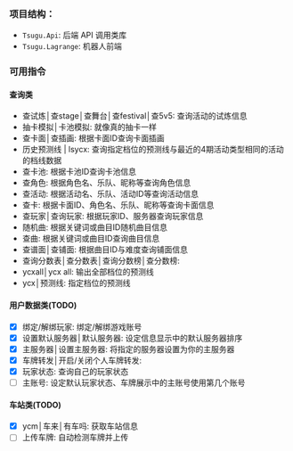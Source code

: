 ﻿### 项目结构：

- `Tsugu.Api`: 后端 API 调用类库
- `Tsugu.Lagrange`: 机器人前端

### 可用指令

#### 查询类

- 查试炼│查stage│查舞台│查festival│查5v5: 查询活动的试炼信息
- 抽卡模拟│卡池模拟: 就像真的抽卡一样
- 查卡面│查插画: 根据卡面ID查询卡面插画
- 历史预测线 | lsycx: 查询指定档位的预测线与最近的4期活动类型相同的活动的档线数据
- 查卡池: 根据卡池ID查询卡池信息
- 查角色: 根据角色名、乐队、昵称等查询角色信息
- 查活动: 根据活动名、乐队、活动ID等查询活动信息
- 查卡: 根据卡面ID、角色名、乐队、昵称等查询卡面信息
- 查玩家│查询玩家: 根据玩家ID、服务器查询玩家信息
- 随机曲: 根据关键词或曲目ID随机曲目信息
- 查曲: 根据关键词或曲目ID查询曲目信息
- 查谱面│查铺面: 根据曲目ID与难度查询铺面信息
- 查询分数表│查分数表│查询分数榜│查分数榜:
- ycxall│ycx all: 输出全部档位的预测线
- ycx│预测线: 指定档位的预测线

#### 用户数据类(TODO)

- [x] 绑定/解绑玩家: 绑定/解绑游戏账号
- [x] 设置默认服务器│默认服务器: 设定信息显示中的默认服务器排序
- [x] 主服务器│设置主服务器: 将指定的服务器设置为你的主服务器
- [x] 车牌转发│开启/关闭个人车牌转发:
- [x] 玩家状态: 查询自己的玩家状态
- [ ] 主账号: 设定默认玩家状态、车牌展示中的主账号使用第几个账号

#### 车站类(TODO)

- [x] ycm│车来│有车吗: 获取车站信息
- [ ] 上传车牌: 自动检测车牌并上传